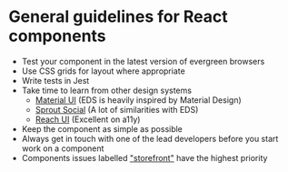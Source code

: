 # General guidelines for React components

- Test your component in the latest version of evergreen browsers
- Use CSS grids for layout where appropriate
- Write tests in Jest
- Take time to learn from other design systems
  - [Material UI](https://material-ui.com/) (EDS is heavily inspired by Material Design)
  - [Sprout Social](https://sproutsocial.com/seeds/components/) (A lot of similarities with EDS)
  - [Reach UI](https://reacttraining.com/reach-ui/) (Excellent on a11y)
- Keep the component as simple as possible
- Always get in touch with one of the lead developers before you start work on a component
- Components issues labelled ["storefront"](/equinor/design-system/issues?q=milestone%3A%22EDS+Core+React%22+label%3Astorefront) have the highest priority
